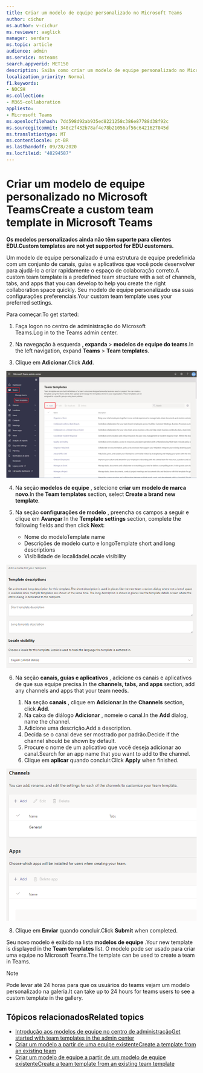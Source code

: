 ```yaml
---
title: Criar um modelo de equipe personalizado no Microsoft Teams
author: cichur
ms.author: v-cichur
ms.reviewer: aaglick
manager: serdars
ms.topic: article
audience: admin
ms.service: msteams
search.appverid: MET150
description: Saiba como criar um modelo de equipe personalizado no Microsoft Teams.
localization_priority: Normal
f1.keywords:
- NOCSH
ms.collection:
- M365-collaboration
appliesto:
- Microsoft Teams
ms.openlocfilehash: 7dd598d92ab935ed8221258c386e87788d38f92c
ms.sourcegitcommit: 340c2f432b78af4e78b21056af56c6421627045d
ms.translationtype: MT
ms.contentlocale: pt-BR
ms.lasthandoff: 09/28/2020
ms.locfileid: "48294587"
---
```

# <a name="create-a-custom-team-template-in-microsoft-teams"></a><span data-ttu-id="70f86-103">Criar um modelo de equipe personalizado no Microsoft Teams</span><span class="sxs-lookup"><span data-stu-id="70f86-103">Create a custom team template in Microsoft Teams</span></span>

<span data-ttu-id="70f86-104">**Os modelos personalizados ainda não têm suporte para clientes EDU.**</span><span class="sxs-lookup"><span data-stu-id="70f86-104">**Custom templates are not yet supported for EDU customers.**</span></span>

<span data-ttu-id="70f86-105">Um modelo de equipe personalizado é uma estrutura de equipe predefinida com um conjunto de canais, guias e aplicativos que você pode desenvolver para ajudá-lo a criar rapidamente o espaço de colaboração correto.</span><span class="sxs-lookup"><span data-stu-id="70f86-105">A custom team template is a predefined team structure with a set of channels, tabs, and apps that you can develop to help you create the right collaboration space quickly.</span></span> <span data-ttu-id="70f86-106">Seu modelo de equipe personalizado usa suas configurações preferenciais.</span><span class="sxs-lookup"><span data-stu-id="70f86-106">Your custom team template uses your preferred settings.</span></span>  

<span data-ttu-id="70f86-107">Para começar:</span><span class="sxs-lookup"><span data-stu-id="70f86-107">To get started:</span></span>

1. <span data-ttu-id="70f86-108">Faça logon no centro de administração do Microsoft Teams.</span><span class="sxs-lookup"><span data-stu-id="70f86-108">Log in to the Teams admin center.</span></span>

2. <span data-ttu-id="70f86-109">Na navegação à esquerda **, expanda**  >  **modelos de equipe do teams**.</span><span class="sxs-lookup"><span data-stu-id="70f86-109">In the left navigation, expand **Teams** > **Team templates**.</span></span>

3. <span data-ttu-id="70f86-110">Clique em **Adicionar**.</span><span class="sxs-lookup"><span data-stu-id="70f86-110">Click **Add**.</span></span>

![Uma imagem da caixa de diálogo modelos de equipe com a caixa de diálogo Adicionar realçada.](media/team-templates-new.png)

4. <span data-ttu-id="70f86-112">Na seção **modelos de equipe** , selecione **criar um modelo de marca novo**.</span><span class="sxs-lookup"><span data-stu-id="70f86-112">In the **Team templates** section, select **Create a brand new template**.</span></span>

5. <span data-ttu-id="70f86-113">Na seção **configurações de modelo** , preencha os campos a seguir e clique em **Avançar**:</span><span class="sxs-lookup"><span data-stu-id="70f86-113">In the **Template settings** section, complete the following fields and then click **Next**:</span></span>
    - <span data-ttu-id="70f86-114">Nome do modelo</span><span class="sxs-lookup"><span data-stu-id="70f86-114">Template name</span></span>
    - <span data-ttu-id="70f86-115">Descrições de modelo curto e longo</span><span class="sxs-lookup"><span data-stu-id="70f86-115">Template short and long descriptions</span></span>
    - <span data-ttu-id="70f86-116">Visibilidade de localidade</span><span class="sxs-lookup"><span data-stu-id="70f86-116">Locale visibility</span></span>  

![Uma imagem da caixa de diálogo de nomenclatura de configurações de modelos de equipe.](media/template-add-a-name.png)

6. <span data-ttu-id="70f86-118">Na seção **canais, guias e aplicativos** , adicione os canais e aplicativos de que sua equipe precisa.</span><span class="sxs-lookup"><span data-stu-id="70f86-118">In the **channels, tabs, and apps** section, add any channels and apps that your team needs.</span></span>

    1. <span data-ttu-id="70f86-119">Na seção **canais** , clique em **Adicionar**.</span><span class="sxs-lookup"><span data-stu-id="70f86-119">In the **Channels** section, click **Add**.</span></span>
    2. <span data-ttu-id="70f86-120">Na caixa de diálogo **Adicionar** , nomeie o canal.</span><span class="sxs-lookup"><span data-stu-id="70f86-120">In the **Add** dialog, name the channel.</span></span>
    3. <span data-ttu-id="70f86-121">Adicione uma descrição.</span><span class="sxs-lookup"><span data-stu-id="70f86-121">Add a description.</span></span>
    4. <span data-ttu-id="70f86-122">Decida se o canal deve ser mostrado por padrão.</span><span class="sxs-lookup"><span data-stu-id="70f86-122">Decide if the channel should be shown by default.</span></span>
    5. <span data-ttu-id="70f86-123">Procure o nome de um aplicativo que você deseja adicionar ao canal.</span><span class="sxs-lookup"><span data-stu-id="70f86-123">Search for an app name that you want to add to the channel.</span></span>
    6. <span data-ttu-id="70f86-124">Clique em **aplicar** quando concluir.</span><span class="sxs-lookup"><span data-stu-id="70f86-124">Click **Apply** when finished.</span></span>

![Uma imagem da tela canais, guias e aplicativos de modelos de equipe.](media/template-channels-tabs-apps.png)

8. <span data-ttu-id="70f86-126">Clique em **Enviar** quando concluir.</span><span class="sxs-lookup"><span data-stu-id="70f86-126">Click **Submit** when completed.</span></span>

<span data-ttu-id="70f86-127">Seu novo modelo é exibido na lista **modelos de equipe** .</span><span class="sxs-lookup"><span data-stu-id="70f86-127">Your new template is displayed in the **Team templates** list.</span></span> <span data-ttu-id="70f86-128">O modelo pode ser usado para criar uma equipe no Microsoft Teams.</span><span class="sxs-lookup"><span data-stu-id="70f86-128">The template can be used to create a team in Teams.</span></span>

> [!Note]
> <span data-ttu-id="70f86-129">Pode levar até 24 horas para que os usuários do teams vejam um modelo personalizado na galeria.</span><span class="sxs-lookup"><span data-stu-id="70f86-129">It can take up to 24 hours for teams users to see a custom template in the gallery.</span></span>

## <a name="related-topics"></a><span data-ttu-id="70f86-130">Tópicos relacionados</span><span class="sxs-lookup"><span data-stu-id="70f86-130">Related topics</span></span>

- [<span data-ttu-id="70f86-131">Introdução aos modelos de equipe no centro de administração</span><span class="sxs-lookup"><span data-stu-id="70f86-131">Get started with team templates in the admin center</span></span>](get-started-with-teams-templates-in-the-admin-console.md)
- [<span data-ttu-id="70f86-132">Criar um modelo a partir de uma equipe existente</span><span class="sxs-lookup"><span data-stu-id="70f86-132">Create a template from an existing team</span></span>](create-template-from-existing-team.md)
- [<span data-ttu-id="70f86-133">Criar um modelo de equipe a partir de um modelo de equipe existente</span><span class="sxs-lookup"><span data-stu-id="70f86-133">Create a team template from an existing team template</span></span>](create-template-from-existing-template.md)
